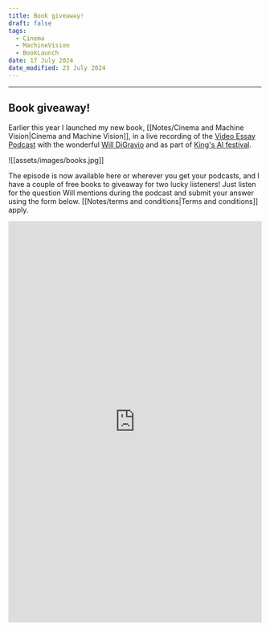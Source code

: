 ```yaml
---
title: Book giveaway!
draft: false
tags:
  - Cinema
  - MachineVision
  - BookLaunch
date: 17 July 2024
date_modified: 23 July 2024
---
```

---

## Book giveaway!

Earlier this year I launched my new book, [[Notes/Cinema and Machine Vision|Cinema and Machine Vision]], in a live recording of the [Video Essay Podcast](https://thevideoessay.com/) with the wonderful [Will DiGravio](https://www.willdigravio.com/) and as part of [King's AI festival](https://www.kcl.ac.uk/events/series/the-kings-festival-of-artificial-intelligence-2024).

![[assets/images/books.jpg]]

The episode is now available here or wherever you get your podcasts, and I have a couple of free books to giveaway for two  lucky listeners! Just listen for the question Will mentions during the podcast and submit your answer using the form below.
[[Notes/terms and conditions|Terms and conditions]] apply.

<iframe width="650px" height="800px" src="https://forms.office.com/Pages/ResponsePage.aspx?id=FM9wg_MWFky4PHJAcWVDVt0ybxd7JpVHriO1DnsxeKJUNkNOT1hIT09NOE1YRk1FMDAyM0MyMkdMNi4u&embed=true" frameborder="0" marginwidth="0" marginheight="0" style="border: none; max-width:100%; max-height:100vh" allowfullscreen webkitallowfullscreen mozallowfullscreen msallowfullscreen> </iframe>